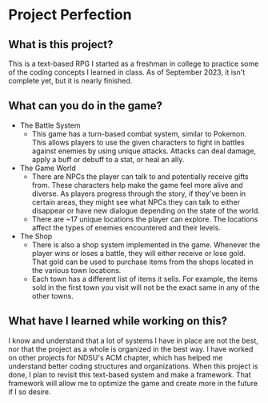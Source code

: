 # Project Perfection

## What is this project?

This is a text-based RPG I started as a freshman in college to practice some of the coding concepts I learned in class. As of September 2023, it isn't complete yet, but it is nearly finished.

## What can you do in the game?

- The Battle System
  - This game has a turn-based combat system, similar to Pokemon. This allows players to use the given characters to fight in battles against enemies by using unique attacks. Attacks can deal damage, apply a buff or debuff to a stat, or heal an ally.
- The Game World
  - There are NPCs the player can talk to and potentially receive gifts from. These characters help make the game feel more alive and diverse. As players progress through the story, if they've been in certain areas, they might see what NPCs they can talk to either disappear or have new dialogue depending on the state of the world.
  - There are ~17 unique locations the player can explore. The locations affect the types of enemies encountered and their levels.
- The Shop
  - There is also a shop system implemented in the game. Whenever the player wins or loses a battle, they will either receive or lose gold. That gold can be used to purchase items from the shops located in the various town locations.
  - Each town has a different list of items it sells. For example, the items sold in the first town you visit will not be the exact same in any of the other towns.

## What have I learned while working on this?

I know and understand that a lot of systems I have in place are not the best, nor that the project as a whole is organized in the best way. I have worked on other projects for NDSU's ACM chapter, which has helped me understand better coding structures and organizations. When this project is done, I plan to revisit this text-based system and make a framework. That framework will allow me to optimize the game and create more in the future if I so desire.
